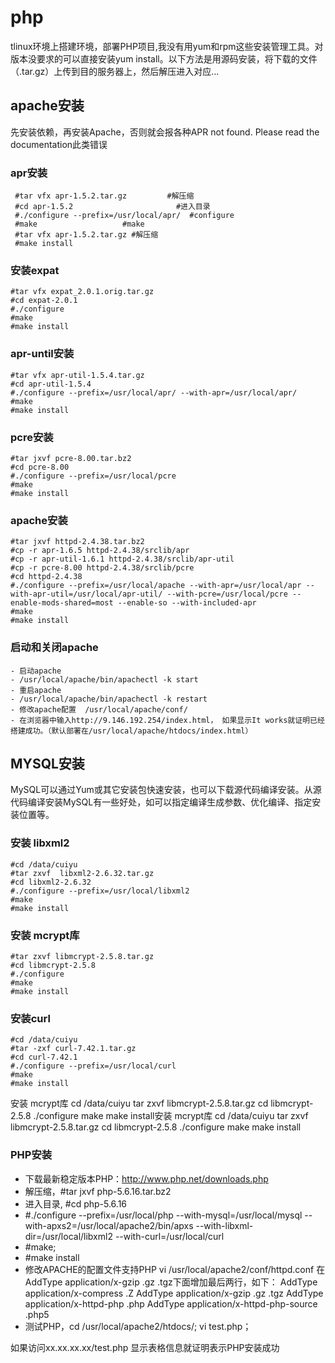 # php
tlinux环境上搭建环境，部署PHP项目,我没有用yum和rpm这些安装管理工具。对版本没要求的可以直接安装yum install。以下方法是用源码安装，将下载的文件（.tar.gz）上传到目的服务器上，然后解压进入对应...
## apache安装
先安装依赖，再安装Apache，否则就会报各种APR not found. Please read the documentation此类错误
### apr安装
```
 #tar vfx apr-1.5.2.tar.gz         #解压缩
 #cd apr-1.5.2                       #进入目录
 #./configure --prefix=/usr/local/apr/  #configure
 #make                   #make
 #tar vfx apr-1.5.2.tar.gz #解压缩
 #make install   
```
### 安装expat
```
#tar vfx expat_2.0.1.orig.tar.gz
#cd expat-2.0.1
#./configure
#make
#make install
```
### apr-until安装
```
#tar vfx apr-util-1.5.4.tar.gz
#cd apr-util-1.5.4  
#./configure --prefix=/usr/local/apr/ --with-apr=/usr/local/apr/
#make
#make install 
```
### pcre安装
```
#tar jxvf pcre-8.00.tar.bz2
#cd pcre-8.00
#./configure --prefix=/usr/local/pcre
#make 
#make install
```

### apache安装
```
#tar jxvf httpd-2.4.38.tar.bz2
#cp -r apr-1.6.5 httpd-2.4.38/srclib/apr
#cp -r apr-util-1.6.1 httpd-2.4.38/srclib/apr-util
#cp -r pcre-8.00 httpd-2.4.38/srclib/pcre
#cd httpd-2.4.38
#./configure --prefix=/usr/local/apache --with-apr=/usr/local/apr --with-apr-util=/usr/local/apr-util/ --with-pcre=/usr/local/pcre --enable-mods-shared=most --enable-so --with-included-apr
#make
#make install
```
### 启动和关闭apache
```
- 启动apache
- /usr/local/apache/bin/apachectl -k start
- 重启apache
- /usr/local/apache/bin/apachectl -k restart
- 修改apache配置  /usr/local/apache/conf/
- 在浏览器中输入http://9.146.192.254/index.html， 如果显示It works就证明已经搭建成功。（默认部署在/usr/local/apache/htdocs/index.html）
```

## MYSQL安装
MySQL可以通过Yum或其它安装包快速安装，也可以下载源代码编译安装。从源代码编译安装MySQL有一些好处，如可以指定编译生成参数、优化编译、指定安装位置等。

### 安装 libxml2
```
#cd /data/cuiyu
#tar zxvf  libxml2-2.6.32.tar.gz
#cd libxml2-2.6.32
#./configure --prefix=/usr/local/libxml2
#make
#make install
```

### 安装 mcrypt库
```
#tar zxvf libmcrypt-2.5.8.tar.gz
#cd libmcrypt-2.5.8
#./configure
#make
#make install
```

### 安装curl
```
#cd /data/cuiyu
#tar -zxf curl-7.42.1.tar.gz
#cd curl-7.42.1
#./configure --prefix=/usr/local/curl
#make
#make install
```

安装 mcrypt库
cd /data/cuiyu
tar zxvf libmcrypt-2.5.8.tar.gz
cd libmcrypt-2.5.8
./configure
make
make install安装 mcrypt库
cd /data/cuiyu
tar zxvf libmcrypt-2.5.8.tar.gz
cd libmcrypt-2.5.8
./configure
make
make install

### PHP安装
- 下载最新稳定版本PHP：http://www.php.net/downloads.php
- 解压缩，#tar jxvf php-5.6.16.tar.bz2
- 进入目录,  #cd php-5.6.16
-  #./configure --prefix=/usr/local/php --with-mysql=/usr/local/mysql --with-apxs2=/usr/local/apache2/bin/apxs --with-libxml-dir=/usr/local/libxml2 --with-curl=/usr/local/curl
- #make;
- #make install
- 修改APACHE的配置文件支持PHP vi /usr/local/apache2/conf/httpd.conf
在AddType application/x-gzip .gz .tgz下面增加最后两行，如下：
AddType application/x-compress .Z
AddType application/x-gzip .gz .tgz
AddType application/x-httpd-php .php
AddType application/x-httpd-php-source .php5
- 测试PHP，cd /usr/local/apache2/htdocs/; vi test.php；
<?
php phpinfo()
?>
如果访问xx.xx.xx.xx/test.php 显示表格信息就证明表示PHP安装成功



